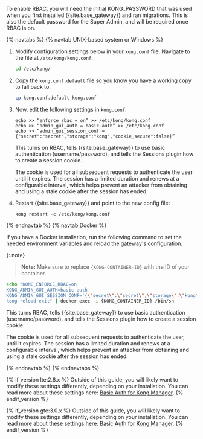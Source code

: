 <!-- The turn on RBAC content is used in both the event-hooks examples page and the getting started guide's manage-teams page. -->

To enable RBAC, you will need the initial KONG_PASSWORD that was used when you first installed {{site.base_gateway}} and ran migrations. This is also the default password for the Super Admin, and will be required once RBAC is on.

{% navtabs %}
{% navtab UNIX-based system or Windows %}
1. Modify configuration settings below in your `kong.conf` file. Navigate to the file at `/etc/kong/kong.conf`:
    ```sh
    cd /etc/kong/
    ```
2. Copy the `kong.conf.default` file so you know you have a working copy to fall back to.
    ```sh
    cp kong.conf.default kong.conf
    ```
3. Now, edit the following settings in `kong.conf`:

    ```
    echo >> “enforce_rbac = on” >> /etc/kong/kong.conf
    echo >> “admin_gui_auth = basic-auth” >> /etc/kong.conf
    echo >> “admin_gui_session_conf = {"secret":"secret","storage":"kong","cookie_secure":false}”
    ```

    This turns on RBAC, tells {{site.base_gateway}} to use basic authentication (username/password), and tells the Sessions plugin how to create a session cookie.

    The cookie is used for all subsequent requests to authenticate the user until it expires. The session has a limited duration and renews at a configurable interval, which helps prevent an attacker from obtaining and using a stale cookie after the session has ended.

4. Restart {{site.base_gateway}} and point to the new config file:
    ```
    kong restart -c /etc/kong/kong.conf
    ```
{% endnavtab %}
{% navtab Docker %}

If you have a Docker installation, run the following command to set the needed environment variables and reload the gateway's configuration.

{:.note}
> **Note:** Make sure to replace `{KONG-CONTAINER-ID}` with the ID of your container.

```bash
echo "KONG_ENFORCE_RBAC=on
KONG_ADMIN_GUI_AUTH=basic-auth
KONG_ADMIN_GUI_SESSION_CONF='{\"secret\":\"secret\",\"storage\":\"kong\",\"cookie_secure\":false}'
kong reload exit" | docker exec -i {KONG_CONTAINER_ID} /bin/sh
```

This turns RBAC, tells {{site.base_gateway}} to use basic authentication (username/password), and tells the Sessions plugin how to create a session cookie.

The cookie is used for all subsequent requests to authenticate the user, until it expires. The session has a limited duration and renews at a configurable interval, which helps prevent an attacker from obtaining and using a stale cookie after the session has ended.

{% endnavtab %}
{% endnavtabs %}

{% if_version lte:2.8.x %}
Outside of this guide, you will likely want to modify these settings differently, depending on your installation. You can read more about these settings here: [Basic Auth for Kong Manager](/gateway/latest/configure/auth/kong-manager/basic/).
{% endif_version %}

{% if_version gte:3.0.x %}
Outside of this guide, you will likely want to modify these settings differently, depending on your installation. You can read more about these settings here: [Basic Auth for Kong Manager](/gateway/{{page.kong_version}}/kong-manager/auth/basic/).
{% endif_version %}

